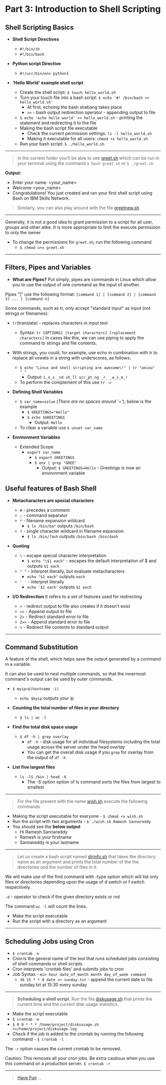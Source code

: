 # Part 3: Introduction to Shell Scripting

## Shell Scripting Basics

- **Shell Script Directives**
    - `#!/bin/sh`
    - `#!/bin/bash`
- **Python script Directive**
    - `#!/usr/bin/env python3`

- **'Hello World' example shell script**
    - Create the shell script: `$ touch hello_world.sh`
    - Turn your touch file into a bash script: `$ echo '#! /bin/bash >> hello_world.sh'`
        - At first, echoing the bash shebang takes place
        - `>>` - bash output redirection operator - appending output to file
    - `$ echo 'echo hello world' >> hello_world.sh` - printing the statement and redirecting it to the file
    - Making the bash script file executable
        - Check the current permission settings: `ls -l hello_world.sh`
        - Making it executable for all users: `chmod +x hello_world.sh`
    - Run your bash script: `$ ./hello_world.sh`

---

> In the current folder you'll be able to see [greet.sh](https://github.com/Curovearth/Learning-Linux/blob/main/Week%203/greet.sh) which can be run in your terminal using the command `$ bash greet.sh` or `$ ./greet.sh`

**Output:**

- Enter your name: <your_name>
- Welcome <your_name>
- Congratulations! You just created and ran your first shell script using Bash on IBM Skills Network.

> Similarly, you can also play around with the file [greetnew.sh](https://github.com/Curovearth/Learning-Linux/blob/main/Week%203/greetnew.sh)

---

Generally, it is not a good idea to grant permission to a script for all user, groups and other alike. It is more appropriate to limit the execute permission to only the owner
- To change the permissions for `greet.sh`, run the following command
    - `$ chmod u+x greet.sh`

---

## Filters, Pipes and Variables

- **What are Pipes?**
Put simply, pipes are commands in Linux which allow you to use the output of one command as the input of another.

Pipes "|" use the following format:
`[command 1] | [command 2] | [command 3] ... | [command n]`

Some commands, such as tr, only accept "standard input" as input (not strings or filenames):
- `tr`(translate) - replaces characters in input text
    - Syntax: `tr [OPTIONS] [target characters] [replacement characters]`
In cases like this, we can use piping to apply the command to strings and file contents.

- With strings, you could, for example, use echo in combination with tr to replace all vowels in a string with underscores, as follows: 
    - `$ echo "Linux and shell scripting are awesome\!" | tr "aeiou" "_"`
        - Output: `L_n_x _nd sh_ll scr_pt_ng _r_ _w_s_m_!`
    - To perform the complement of this use `tr -c`


- **Defining Shell Variables**
    - `$ var_name=value` (*There are no spaces around '='*), below is the example
        - `$ GREETINGS="Hello"`
        - `$ echo $GREETINGS`
            - Output: `Hello`
    - To clear a variable use `$ unset var_name`

- **Environment Variables**
    - Extended Scope
        - `export var_name`
            - `$ export GREETINGS`
            - `$ env | grep "GREE"`
                - Output: `$ GREETINGS=Hello` - Greetings is now an environment variable

## Useful features of Bash Shell

- **Metacharacters are special characters**
    - `#` - precedes a comment
    - `;` - command separator
    - `*` - filename expansion wildcard
        - `$ ls /bin/ba*` outputs `/bin/bash`
    - `?` - single character wildcard in filename expansion
        - `$ ls /bin/?ash` outputs `/bin/bash /bin/dash`

- **Quoting**
    - `\` - escape special character interpretation
        - `$ echo "\$1 each"` - escapes the default interpretation of $ and outputs `$1 each`
    - `" "` - interpret literally, but evaluate metacharacters
        - `echo "$1 each"` outputs `each`
    - `' '` - interpret literally
        - `echo '$1 each'` outputs `$1 each`

- **I/O Redirection**
It refers to a set of features used for redirecting
    - `>` - redirect output to file also creates if it doesn't exist
    - `>>` - Append output to file
    - `2>` - Redirect standard error to file
    - `2>>` - Append standard error to file
    - `<` - Redirect file contents to standard output

---

## Command Substitution

A feature of the shell, which helps save the output generated by a command in a variable.

It can also be used to nest multiple commands, so that the innermost command's output can be used by outer commands.

- `$ myip=$(hostname -i)`
    - `echo $myip` outputs your ip

- **Counting the total number of files in your directory**
    - `$ ls | wc -l`
- **Find the total disk space usage**
    - `$ df -h | grep overlay`
        - `df -h` - disk usage for all individual filesystems including the total usage across the server under the head *overlay*
        - You can get the overall disk usage if you `grep` for overlay from the output of `df -h`
- **List five largest files**
    - `ls -lS /bin | head -6`
        - The -S option option of ls command sorts the files from largest to smallest

---

> For the file present with the name [wish.sh](wish.sh) execute the following commands

- Making the script executable for everyone - `$ chmod +x wish.sh`
- Run the script with two arguments - `$ ./wish.sh Ramesh Sannareddy`
- You should see the **below output**
    - Hi Ramesh Sannareddy
    - Ramesh is your firstname
    - Sannareddy is your lastname

---

> Let us create a bash script named [dirinfo.sh](dirinfo.sh) that takes the directory name as an argument and prints the total number of the the directories and the number of files in it.

We will make use of the find command with -type option which will list only files or directories depending upon the usage of d switch or f switch respectively.

`-d` - operator to check if the given directory exists or not

The command `wc -l` will count the lines.

- Make the script executable
- Run the script with a directory as an argument

---

## Scheduling Jobs using Cron

- `$ crontab -e`
- Cron is the general name of the tool that runs scheduled jobs consisting of shell commands or shell scripts.
- Cron interprets 'crontab files' and submits jobs to cron
- Job Syntax - `min hour date_of_month month day_of_week command`
    - `30 15 * * 0 date >> sunday.txt` - append the current date to file sunday.txt at 15:30 every sunday

---

> **Scheduling a shell script**. Run the file [diskusage.sh](diskusage.sh) that prints the current time and the current disk usage statistics.

- Make the script executable
- `$ crontab -e`
- `$ 0 0 * * * /home/project/disksusage.sh >>/home/project/diskusage.log`
- Check if the job is added to the crontab by running the following command - `$ crontab -l`

The `-r` option causes the current crontab to be removed.

Caution: This removes all your cron jobs. Be extra cautious when you use this command on a production server. `$ crontab -r`

---

> [Have Fun](https://media4.giphy.com/media/aFTt8wvDtqKCQ/giphy.gif?cid=ecf05e47yw19yj7cdzcfuiw5qpoipmoklbo5vpmiitffpwpt&rid=giphy.gif&ct=g) ...